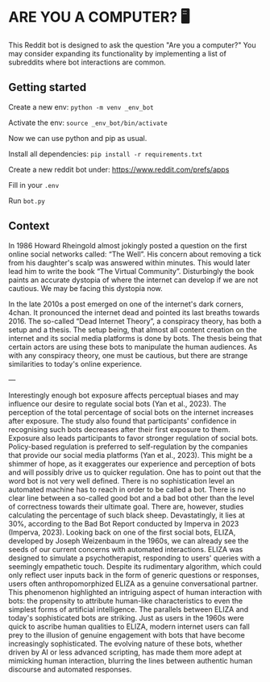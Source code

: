 # ARE YOU A COMPUTER? 🖥️
This Reddit bot is designed to ask the question "Are you a computer?" You may consider expanding its functionality by implementing a list of subreddits where bot interactions are common.

## Getting started
Create a new env: `python -m venv _env_bot`

Activate the env: `source _env_bot/bin/activate`

Now we can use python and pip as usual.

Install all dependencies: `pip install -r requirements.txt`

Create a new reddit bot under: https://www.reddit.com/prefs/apps

Fill in your `.env`

Run `bot.py`

## Context
In 1986 Howard Rheingold almost jokingly posted a question on the first online social networks called: “The Well”. His concern about removing a tick from his daughter's scalp was answered within minutes. This would later lead him to write the book “The Virtual Community”. Disturbingly the book paints an accurate dystopia of where the internet can develop if we are not cautious. We may be facing this dystopia now. 

In the late 2010s a post emerged on one of the internet's dark corners, 4chan. It pronounced the internet dead and pointed its last breaths towards 2016. The so-called “Dead Internet Theory”, a conspiracy theory, has both a setup and a thesis. The setup being, that almost all content creation on the internet and its social media platforms is done by bots. The thesis being that certain actors are using these bots to manipulate the human audiences. As with any conspiracy theory, one must be cautious, but there are strange similarities to today's online experience.

—


Interestingly enough bot exposure affects perceptual biases and may influence our desire to regulate social bots (Yan et al., 2023). The perception of the total percentage of social bots on the internet increases after exposure. The study also found that participants' confidence in recognising such bots decreases after their first exposure to them. Exposure also leads participants to favor stronger regulation of social bots. Policy-based regulation is preferred to self-regulation by the companies that provide our social media platforms (Yan et al., 2023). This might be a shimmer of hope, as it exaggerates our experience and perception of bots and will possibly drive us to quicker regulation. 
One has to point out that the word bot is not very well defined. There is no sophistication level an automated machine has to reach in order to be called a bot. There is no clear line between a so-called good bot and a bad bot other than the level of correctness towards their ultimate goal. 
There are, however, studies calculating the percentage of such black sheep. Devastatingly, it lies at 30%, according to the Bad Bot Report conducted by Imperva in 2023 (Imperva, 2023).
Looking back on one of the first social bots, ELIZA, developed by Joseph Weizenbaum in the 1960s, we can already see the seeds of our current concerns with automated interactions. ELIZA was designed to simulate a psychotherapist, responding to users' queries with a seemingly empathetic touch. Despite its rudimentary algorithm, which could only reflect user inputs back in the form of generic questions or responses, users often anthropomorphized ELIZA as a genuine conversational partner. This phenomenon highlighted an intriguing aspect of human interaction with bots: the propensity to attribute human-like characteristics to even the simplest forms of artificial intelligence.
The parallels between ELIZA and today's sophisticated bots are striking. Just as users in the 1960s were quick to ascribe human qualities to ELIZA, modern internet users can fall prey to the illusion of genuine engagement with bots that have become increasingly sophisticated. The evolving nature of these bots, whether driven by AI or less advanced scripting, has made them more adept at mimicking human interaction, blurring the lines between authentic human discourse and automated responses.
